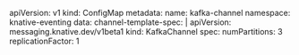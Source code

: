 apiVersion: v1
kind: ConfigMap
metadata:
  name: kafka-channel
  namespace: knative-eventing
data:
  channel-template-spec: |
    apiVersion: messaging.knative.dev/v1beta1
    kind: KafkaChannel
    spec:
      numPartitions: 3
      replicationFactor: 1
